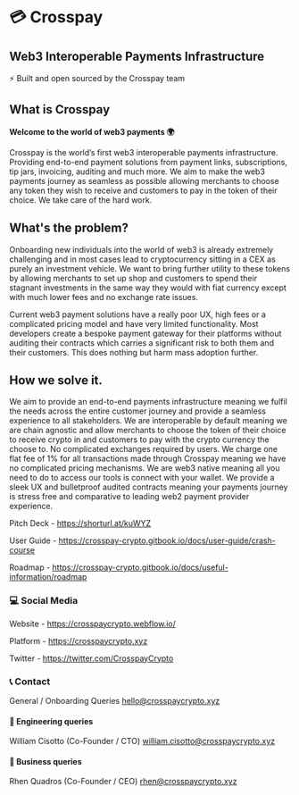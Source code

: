 # :credit_card: Crosspay
## Web3 Interoperable Payments Infrastructure

:zap: Built and open sourced by the Crosspay team 

## What is Crosspay
**Welcome to the world of web3 payments 🌍**

Crosspay is the world’s first web3 interoperable payments infrastructure. Providing end-to-end payment solutions from payment links, subscriptions, tip jars, invoicing, auditing and much more.
We aim to make the web3 payments journey as seamless as possible allowing merchants to choose any token they wish to receive and customers to pay in the token of their choice. We take care of the hard work.

## What's the problem?
Onboarding new individuals into the world of web3 is already extremely challenging and in most cases lead to cryptocurrency sitting in a CEX as purely an investment vehicle. We want to bring further utility to these tokens by allowing merchants to set up shop and customers to spend their stagnant investments in the same way they would with fiat currency except with much lower fees and no exchange rate issues.

Current web3 payment solutions have a really poor UX, high fees or a complicated pricing model and have very limited functionality. Most developers create a bespoke payment gateway for their platforms without auditing their contracts which carries a significant risk to both them and their customers. This does nothing but harm mass adoption further.

## How we solve it.
We aim to provide an end-to-end payments infrastructure meaning we fulfil the needs across the entire customer journey and provide a seamless experience to all stakeholders.
We are interoperable by default meaning we are chain agnostic and allow merchants to choose the token of their choice to receive crypto in and customers to pay with the crypto currency the choose to. No complicated exchanges required by users.
We charge one flat fee of 1% for all transactions made through Crosspay meaning we have no complicated pricing mechanisms.
We are web3 native meaning all you need to do to access our tools is connect with your wallet.
We provide a sleek UX and bulletproof audited contracts meaning your payments journey is stress free and comparative to leading web2 payment provider experience.

Pitch Deck - https://shorturl.at/kuWYZ

User Guide - https://crosspay-crypto.gitbook.io/docs/user-guide/crash-course

Roadmap - https://crosspay-crypto.gitbook.io/docs/useful-information/roadmap

### :computer: Social Media

Website - https://crosspaycrypto.webflow.io/

Platform - https://crosspaycrypto.xyz

Twitter - https://twitter.com/CrosspayCrypto

### :telephone_receiver: Contact

General / Onboarding Queries
hello@crosspaycrypto.xyz

#### :construction: Engineering queries
William Cisotto (Co-Founder / CTO) william.cisotto@crosspaycrypto.xyz
#### :office: Business queries
Rhen Quadros (Co-Founder / CEO) rhen@crosspaycrypto.xyz

